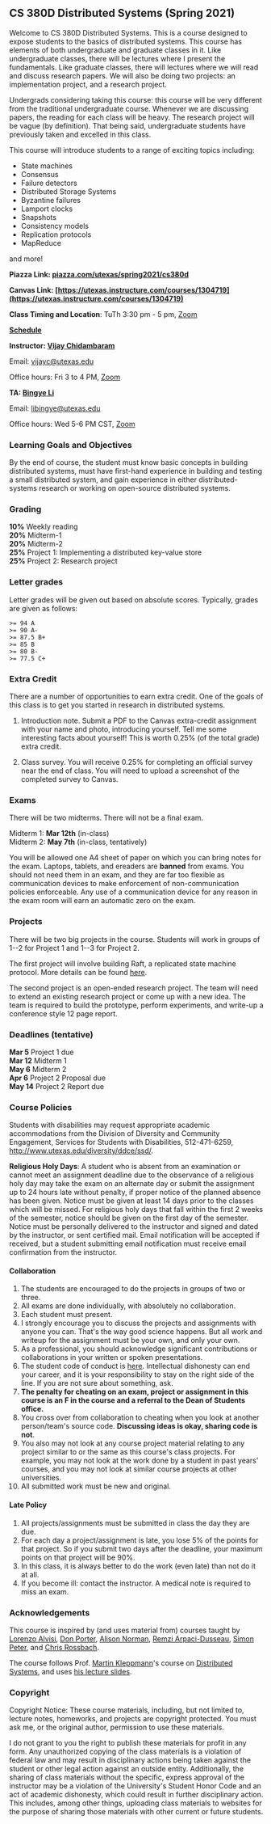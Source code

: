 ## CS 380D Distributed Systems (Spring 2021)

Welcome to CS 380D Distributed Systems. This is a course designed to
expose students to the basics of distributed systems. This course has
elements of both undergraduate and graduate classes in it. Like
undergraduate classes, there will be lectures where I present the
fundamentals. Like graduate classes, there will lectures where we will
read and discuss research papers. We will also be doing two projects:
an implementation project, and a research project.

Undergrads considering taking this course: this course will be very
different from the traditional undergraduate course. Whenever we are
discussing papers, the reading for each class will be heavy. The
research project will be vague (by definition). That being said,
undergraduate students have previously taken and excelled in this
class.

This course will introduce students to
  a range of exciting topics including:

- State machines
- Consensus
- Failure detectors
- Distributed Storage Systems
- Byzantine failures
- Lamport clocks
- Snapshots
- Consistency models
- Replication protocols
- MapReduce

and more! 

**Piazza Link: [piazza.com/utexas/spring2021/cs380d](http://piazza.com/utexas/spring2021/cs380d)** 

**Canvas Link:
[https://utexas.instructure.com/courses/1304719](https://utexas.instructure.com/courses/1304719)** 

**Class Timing and Location**: TuTh 3:30 pm - 5 pm, [Zoom](https://utexas.zoom.us/j/99987044895)

**[Schedule](https://docs.google.com/spreadsheets/d/1oZlRvpU_vd8KGebd1mJD71xMpTFW3-e1vMuhYJDJqjs/edit?usp=sharing)**

**Instructor: [Vijay Chidambaram](https://www.cs.utexas.edu/~vijay/)**

Email: vijayc@utexas.edu

Office hours: Fri 3 to 4 PM, [Zoom](https://utexas.zoom.us/j/92558966439)

**TA: [Bingye Li](https://www.linkedin.com/in/bingye-li/)**

Email: libingye@utexas.edu

Office hours: Wed 5-6 PM CST, [Zoom](https://utexas.zoom.us/j/92494447869)

### Learning Goals and Objectives

By the end of course, the student must know basic concepts in building distributed systems, must have first-hand experience in building and testing a small distributed system, and gain experience in either distributed-systems research or working on open-source distributed systems.

### Grading 

**10%** Weekly reading <br>
**20%** Midterm-1 <br>
**20%** Midterm-2 <br>
**25%** Project 1: Implementing a distributed key-value store <br>
**25%** Project 2: Research project <br>

### Letter grades 

Letter grades will be given out based on absolute scores. Typically, grades are given as follows:

```
>= 94 A
>= 90 A-
>= 87.5 B+
>= 85 B
>= 80 B-
>= 77.5 C+
```

### Extra Credit

There are a number of opportunities to earn extra credit. One of the
goals of this class is to get you started in research in distributed
systems. 

1. Introduction note. Submit a PDF to the Canvas extra-credit assignment with your
name and photo, introducing yourself. Tell me some interesting facts
about yourself! This is worth 0.25% (of the total grade) extra credit.

2. Class survey. You will receive 0.25% for completing an official survey near the end of
class. You will need to upload a screenshot of the completed survey to Canvas.

### Exams

There will be two midterms. There will not be a final exam.

Midterm 1: **Mar 12th** (in-class) <br>
Midterm 2: **May 7th** (in-class, tentatively) <br>

You will be allowed one A4 sheet of paper on which you can bring notes
for the exam. Laptops, tablets, and ereaders are **banned** from
exams. You should not need them in an exam, and they are far too
flexible as communication devices to make enforcement of
non-communication policies enforceable. Any use of a communication
device for any reason in the exam room will earn an automatic zero on
the exam.

### Projects

<p>There will be two big projects in the course. Students will work in
  groups of 1--2 for Project 1 and 1--3 for Project 2.</p>

<p>The first project will involve building Raft, a replicated state machine protocol. More details can be found <a href="https://github.com/vijay03/cs380d-s21/blob/master/project1/CS380D_P1.pdf">here</a>. </p>


<p>The second project is an open-ended research project. The team will
need to extend an existing research project or come up with a new
idea. The team is required to build the prototype, perform
experiments, and write-up a conference style 12 page report.</p>

### Deadlines (tentative)

**Mar 5** Project 1 due <br>
**Mar 12** Midterm 1 <br>
**May 6** Midterm 2 <br>
**Apr 6** Project 2 Proposal due <br>
**May 14** Project 2 Report due  <br>

### Course Policies

<p>Students with disabilities may request appropriate academic
accommodations from the Division of Diversity and Community
Engagement, Services for Students with Disabilities, 512-471-6259,
<a href="http://www.utexas.edu/diversity/ddce/ssd/">http://www.utexas.edu/diversity/ddce/ssd/</a>.</p>

<p><b>Religious Holy Days</b>: A student who is absent from an
examination or cannot meet an assignment deadline due to the
observance of a religious holy day may take the exam on an alternate
day or submit the assignment up to 24 hours late without penalty, if
proper notice of the planned absence has been given. Notice must be
given at least 14 days prior to the classes which will be missed. For
religious holy days that fall within the first 2 weeks of the
semester, notice should be given on the first day of the
semester. Notice must be personally delivered to the instructor and
signed and dated by the instructor, or sent certified mail. Email
notification will be accepted if received, but a student submitting
email notification must receive email confirmation from the
instructor.</p>

#### Collaboration 

1. The students are encouraged to do the projects in groups of two or three.
2. All exams are done individually, with absolutely no collaboration.
3. Each student must present.
4. I strongly encourage you to discuss the projects and assignments with
anyone you can. That's the way good science happens. But all work and
writeup for the assignment must be your own, and only your own.
5. As a professional, you should acknowledge significant contributions or
collaborations in your written or spoken presentations.
6. The student code of conduct
is <a href="http://www.cs.utexas.edu/users/ear/CodeOfConduct.html">here</a>. Intellectual
dishonesty can end your career, and it is your responsibility to stay
on the right side of the line. If you are not sure about something,
  ask.
7. **The penalty for cheating on an exam, project or assignment in
    this course is an F in the course and a referral to the Dean of
    Students office.**
8. You cross over from collaboration to cheating when you look at
    another person/team's source code. **Discussing ideas is okay,
  sharing code is not**.
9. You also may not look at any course project material relating to
  any project similar to or the same as this course's class
  projects. For example, you may not look at the work done by a
  student in past years' courses, and you may not look at similar
  course projects at other universities.
10. All submitted work must be new and original.

#### Late Policy

1. All projects/assignments must be submitted in class the day they
are due.
2. For each day a project/assignment is late, you lose 5% of the
  points for that project. So if you submit two days after the
  deadline, your maximum points on that project will be 90%.
3. In this class, it is always better to do the work (even late) than not
do it at all.
4. If you become ill: contact the instructor. A medical note is
 required to miss an exam.

### Acknowledgements

This course is inspired by (and uses material from) courses taught
  by <a href="http://www.cs.cornell.edu/lorenzo/">Lorenzo Alvisi</a>, <a href="http://www.cs.unc.edu/~porter/">Don
  Porter</a>, <a href="www.cs.utexas.edu/~ans">Alison
  Norman</a>, <a href="http://pages.cs.wisc.edu/~remzi/">Remzi
  Arpaci-Dusseau</a>, <a href="http://www.cs.utexas.edu/~simon/">Simon
  Peter</a>, and <a href="https://www.cs.utexas.edu/~rossbach/">Chris
  Rossbach</a>.

The course follows Prof. [Martin Kleppmann](https://martin.kleppmann.com/)'s course on [Distributed
Systems](https://www.cst.cam.ac.uk/teaching/2021/ConcDisSys), and uses [his lecture slides](https://martin.kleppmann.com/2020/11/18/distributed-systems-and-elliptic-curves.html).

### Copyright

<p>Copyright Notice: These course materials, including, but not
limited to, lecture notes, homeworks, and projects are copyright
protected.  You must ask me, or the original author, permission to use
these materials.</p>

<p>I do not grant to you the right to publish these materials for profit
  in any form. Any unauthorized copying of the class materials is a
  violation of federal law and may result in disciplinary actions
  being taken against the student or other legal action against an
  outside entity. Additionally, the sharing of class materials without
  the specific, express approval of the instructor may be a violation
  of the University's Student Honor Code and an act of academic
  dishonesty, which could result in further disciplinary action. This
  includes, among other things, uploading class materials to websites
  for the purpose of sharing those materials with other current or
  future students.
